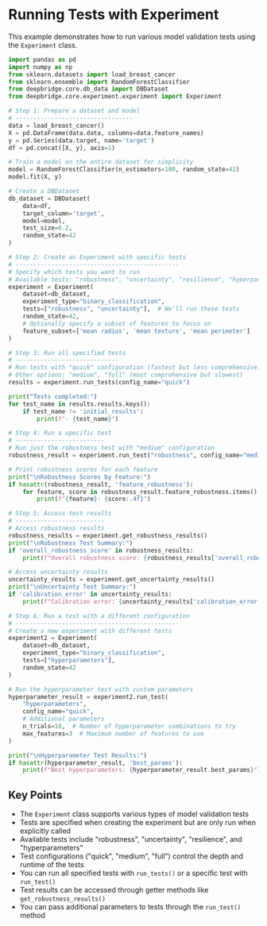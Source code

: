 # Running Tests with Experiment

This example demonstrates how to run various model validation tests using the `Experiment` class.

```python
import pandas as pd
import numpy as np
from sklearn.datasets import load_breast_cancer
from sklearn.ensemble import RandomForestClassifier
from deepbridge.core.db_data import DBDataset
from deepbridge.core.experiment.experiment import Experiment

# Step 1: Prepare a dataset and model
# ---------------------------------
data = load_breast_cancer()
X = pd.DataFrame(data.data, columns=data.feature_names)
y = pd.Series(data.target, name='target')
df = pd.concat([X, y], axis=1)

# Train a model on the entire dataset for simplicity
model = RandomForestClassifier(n_estimators=100, random_state=42)
model.fit(X, y)

# Create a DBDataset
db_dataset = DBDataset(
    data=df,
    target_column='target',
    model=model,
    test_size=0.2,
    random_state=42
)

# Step 2: Create an Experiment with specific tests
# ----------------------------------------------
# Specify which tests you want to run
# Available tests: "robustness", "uncertainty", "resilience", "hyperparameters"
experiment = Experiment(
    dataset=db_dataset,
    experiment_type="binary_classification",
    tests=["robustness", "uncertainty"],  # We'll run these tests
    random_state=42,
    # Optionally specify a subset of features to focus on
    feature_subset=['mean radius', 'mean texture', 'mean perimeter']
)

# Step 3: Run all specified tests
# -----------------------------
# Run tests with "quick" configuration (fastest but less comprehensive)
# Other options: "medium", "full" (most comprehensive but slowest)
results = experiment.run_tests(config_name="quick")

print("Tests completed:")
for test_name in results.results.keys():
    if test_name != 'initial_results':
        print(f"- {test_name}")

# Step 4: Run a specific test
# -------------------------
# Run just the robustness test with "medium" configuration
robustness_result = experiment.run_test("robustness", config_name="medium")

# Print robustness scores for each feature
print("\nRobustness Scores by Feature:")
if hasattr(robustness_result, 'feature_robustness'):
    for feature, score in robustness_result.feature_robustness.items():
        print(f"{feature}: {score:.4f}")

# Step 5: Access test results
# -------------------------
# Access robustness results
robustness_results = experiment.get_robustness_results()
print("\nRobustness Test Summary:")
if 'overall_robustness_score' in robustness_results:
    print(f"Overall robustness score: {robustness_results['overall_robustness_score']:.4f}")

# Access uncertainty results
uncertainty_results = experiment.get_uncertainty_results()
print("\nUncertainty Test Summary:")
if 'calibration_error' in uncertainty_results:
    print(f"Calibration error: {uncertainty_results['calibration_error']:.4f}")

# Step 6: Run a test with a different configuration
# ----------------------------------------------
# Create a new experiment with different tests
experiment2 = Experiment(
    dataset=db_dataset,
    experiment_type="binary_classification",
    tests=["hyperparameters"],
    random_state=42
)

# Run the hyperparameter test with custom parameters
hyperparameter_result = experiment2.run_test(
    "hyperparameters", 
    config_name="quick",
    # Additional parameters
    n_trials=10,  # Number of hyperparameter combinations to try
    max_features=3  # Maximum number of features to use
)

print("\nHyperparameter Test Results:")
if hasattr(hyperparameter_result, 'best_params'):
    print(f"Best hyperparameters: {hyperparameter_result.best_params}")
```

## Key Points

- The `Experiment` class supports various types of model validation tests
- Tests are specified when creating the experiment but are only run when explicitly called
- Available tests include "robustness", "uncertainty", "resilience", and "hyperparameters"
- Test configurations ("quick", "medium", "full") control the depth and runtime of the tests
- You can run all specified tests with `run_tests()` or a specific test with `run_test()`
- Test results can be accessed through getter methods like `get_robustness_results()`
- You can pass additional parameters to tests through the `run_test()` method